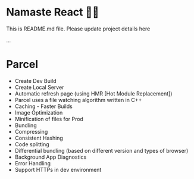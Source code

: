 # Namaste React 🙏🚀

This is README.md file. 
Please update project details here 

...
# Parcel
- Create Dev Build
- Create Local Server
- Automatic refresh page (using HMR [Hot Module Replacement])
- Parcel uses a file watching algorithm written in C++
- Caching - Faster Builds
- Image Optimization
- Minification of files for Prod
- Bundling
- Compressing
- Consistent Hashing
- Code splitting 
- Differential bundling (based on different version and types of browser)
- Background App Diagnostics
- Error Handling
- Support HTTPs in dev environment